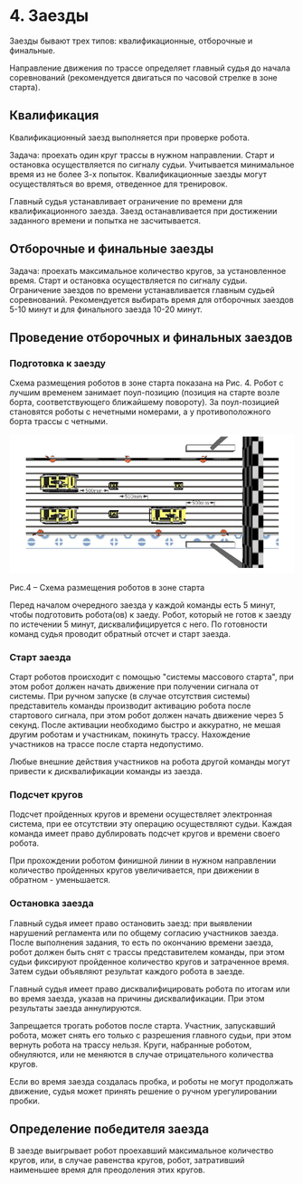 
# 4. Заезды

Заезды бывают трех типов: квалификационные, отборочные и финальные.

Направление движения по трассе определяет главный судья до начала соревнований (рекомендуется двигаться по часовой стрелке в зоне старта).

## Квалификация

Квалификационный заезд выполняется при проверке робота.

Задача: проехать один круг трассы в нужном направлении. Старт и остановка осуществляется по сигналу судьи. Учитывается минимальное время из не более 3-х попыток. Квалификационные заезды могут осуществляться во время, отведенное для тренировок.

Главный судья устанавливает ограничение по времени для квалификационного заезда. Заезд останавливается при достижении заданного времени и попытка не засчитывается.

## Отборочные и финальные заезды

Задача: проехать максимальное количество кругов, за установленное время. Старт и остановка осуществляется по сигналу судьи.
Ограничение заездов по времени устанавливается главным судьей соревнований. Рекомендуется выбирать время для отборочных заездов 5-10 минут и для финального заезда 10-20 минут.

## Проведение отборочных и финальных заездов

### Подготовка к заезду

Схема размещения роботов в зоне старта показана на Рис. 4. Робот с лучшим временем занимает поул-позицию (позиция на старте возле борта, соответствующего ближайшему повороту). За поул-позицией становятся роботы с нечетными номерами, а у противоположного борта трассы с четными.

![Рис.4 – Схема размещения роботов в зоне старта](../images/9.png)

Рис.4 – Схема размещения роботов в зоне старта

Перед началом очередного заезда у каждой команды есть 5 минут, чтобы подготовить робота(ов) к заеду. Робот, который не готов к заезду по истечении 5 минут, дисквалифицируется с него. По готовности команд судья проводит обратный отсчет и старт заезда.

### Старт заезда

Старт роботов происходит с помощью "системы массового старта", при этом робот должен начать движение при получении сигнала от системы.
При ручном запуске (в случае отсутствия системы) представитель команды производит активацию робота после стартового сигнала, при этом робот должен начать движение через 5 секунд. После активации необходимо быстро и аккуратно, не мешая другим роботам и участникам, покинуть трассу. Нахождение участников на трассе после старта недопустимо.

Любые внешние действия участников на робота другой команды могут привести к дисквалификации команды из заезда.

### Подсчет кругов

Подсчет пройденных кругов и времени осуществляет электронная система, при ее отсутствии эту операцию осуществляют судьи. Каждая команда имеет право дублировать подсчет кругов и времени своего робота.

При прохождении роботом финишной линии в нужном направлении количество пройденных кругов увеличивается, при движении в обратном - уменьшается.

### Остановка заезда

Главный судья имеет право остановить заезд: при выявлении нарушений регламента или по общему согласию участников заезда.
После выполнения задания, то есть по окончанию времени заезда, робот должен быть снят с трассы представителем команды, при этом судьи фиксируют пройденное количество кругов и затраченное время. Затем судьи объявляют результат каждого робота в заезде.

Главный судья имеет право дисквалифицировать робота по итогам или во время заезда, указав на причины дисквалификации. При этом результаты заезда аннулируются.

Запрещается трогать роботов после старта. Участник, запускавший робота, может снять его только с разрешения главного судьи, при этом вернуть робота на трассу нельзя. Круги, набранные роботом, обнуляются, или не меняются в случае отрицательного количества кругов. 

Если во время заезда создалась пробка, и роботы не могут продолжать движение, судья может принять решение о ручном урегулировании пробки.

## Определение победителя заезда

В заезде выигрывает робот проехавший максимальное количество кругов, или, в случае равенства кругов, робот, затративший наименьшее время для преодоления этих кругов.
